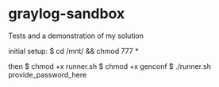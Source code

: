 # graylog-sandbox
Tests and a demonstration of my solution

initial setup:
$ cd /mnt/ && chmod 777 *

then
$ chmod +x runner.sh
$ chmod +x genconf
$ ./runner.sh provide_password_here
